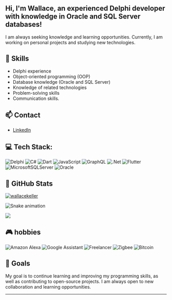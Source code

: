 ## Hi, I'm Wallace, an experienced Delphi developer with knowledge in Oracle and SQL Server databases!

I am always seeking knowledge and learning opportunities. Currently, I am working on personal projects and studying new technologies.

## 🚀 Skills

- Delphi experience
- Object-oriented programming (OOP)
- Database knowledge (Oracle and SQL Server)
- Knowledge of related technologies
- Problem-solving skills
- Communication skills.

## 📫 Contact

- [LinkedIn](https://www.linkedin.com/in/wallace-keller-couto/?locale=en_US)

## 💻 Tech Stack:
![Delphi](https://img.shields.io/badge/Delphi-CC2927?style=for-the-badge&logo=Embarcadero&logoColor=white)
![C#](https://img.shields.io/badge/c%23-%23239120.svg?style=for-the-badge&logo=c-sharp&logoColor=white) ![Dart](https://img.shields.io/badge/dart-%230175C2.svg?style=for-the-badge&logo=dart&logoColor=white) ![JavaScript](https://img.shields.io/badge/javascript-%23323330.svg?style=for-the-badge&logo=javascript&logoColor=%23F7DF1E) ![GraphQL](https://img.shields.io/badge/-GraphQL-E10098?style=for-the-badge&logo=graphql&logoColor=white) ![.Net](https://img.shields.io/badge/.NET-5C2D91?style=for-the-badge&logo=.net&logoColor=white) ![Flutter](https://img.shields.io/badge/Flutter-%2302569B.svg?style=for-the-badge&logo=Flutter&logoColor=white) ![MicrosoftSQLServer](https://img.shields.io/badge/Microsoft%20SQL%20Sever-CC2927?style=for-the-badge&logo=microsoft%20sql%20server&logoColor=white) ![Oracle](https://img.shields.io/badge/Oracle-F80000?style=for-the-badge&logo=oracle&logoColor=white)

## 👀 GitHub Stats

[![wallacekeller](https://github-readme-stats.vercel.app/api?username=wallacekeller&show_icons=true&count_private=true&theme=radical)](https://github.com/wallacekeller)

![Snake animation](https://github.com/wallacekeller/wallacekeller/blob/output/github-contribution-grid-snake.svg)

![](https://github-readme-streak-stats.herokuapp.com/?user=wallacekeller&theme=dark&hide_border=false)<br/>

## 🎮 hobbies
![Amazon Alexa](https://img.shields.io/badge/amazon%20alexa-52b5f7?style=for-the-badge&logo=amazon%20alexa&logoColor=white)
![Google Assistant](https://img.shields.io/badge/google%20assistant-4285F4?style=for-the-badge&logo=google%20assistant&logoColor=white)
![Freelancer](https://img.shields.io/badge/Freelancer-29B2FE?style=for-the-badge&logo=Freelancer&logoColor=white)
![Zigbee](https://img.shields.io/badge/zigbee-%23EB0443.svg?style=for-the-badge&logo=zigbee&logoColor=white)
![Bitcoin](https://img.shields.io/badge/Bitcoin-000?style=for-the-badge&logo=bitcoin&logoColor=white)

## 🎯 Goals

My goal is to continue learning and improving my programming skills, as well as contributing to open-source projects. I am always open to new collaboration and learning opportunities.

---
